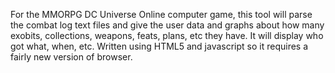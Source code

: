 For the MMORPG DC Universe Online computer game, this tool will parse the combat log text files and give the user data and graphs about how many exobits, collections, weapons, feats, plans, etc they have.  It will display who got what, when, etc.  Written using HTML5 and javascript so it requires a fairly new version of browser.